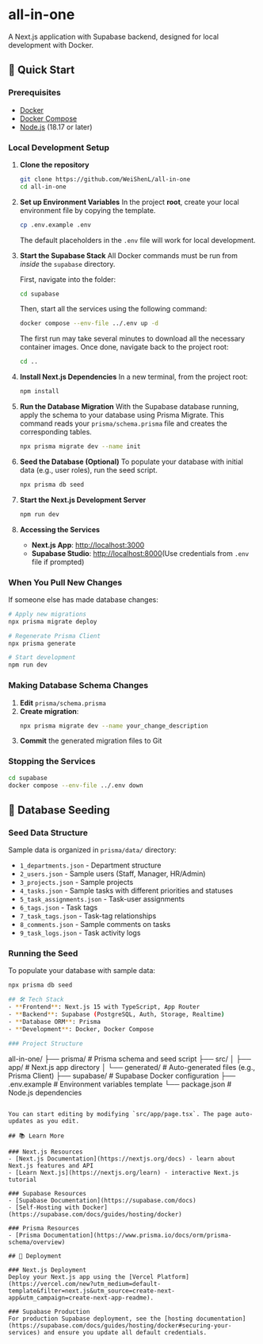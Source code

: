 # all-in-one

A Next.js application with Supabase backend, designed for local development with Docker.

## 🚀 Quick Start

### Prerequisites
- [Docker](https://docs.docker.com/get-docker/)
- [Docker Compose](https://docs.docker.com/compose/install/)
- [Node.js](https://nodejs.org/) (18.17 or later)

### Local Development Setup

1. **Clone the repository**


    ```bash
    git clone https://github.com/WeiShenL/all-in-one
    cd all-in-one
    ```

2.  **Set up Environment Variables**
    In the project **root**, create your local environment file by copying the template.

    ```bash
    cp .env.example .env
    ```

    The default placeholders in the `.env` file will work for local development.
    
3.  **Start the Supabase Stack**
    All Docker commands must be run from *inside* the `supabase` directory.

    First, navigate into the folder:

    ```bash
    cd supabase
    ```

    Then, start all the services using the following command:

    ```bash
    docker compose --env-file ../.env up -d
    ```

    The first run may take several minutes to download all the necessary container images. Once done, navigate back to the project root:

    ```bash
    cd ..
    ```

4. **Install Next.js Dependencies**
    In a new terminal, from the project root:

    ```bash
    npm install
    ```

5.  **Run the Database Migration**
    With the Supabase database running, apply the schema to your database using Prisma Migrate. This command reads your `prisma/schema.prisma` file and creates the corresponding tables.

    ```bash
    npx prisma migrate dev --name init
    ```

6.  **Seed the Database (Optional)**
    To populate your database with initial data (e.g., user roles), run the seed script.

    ```bash
    npx prisma db seed
    ```

7. **Start the Next.js Development Server**
    ```bash
    npm run dev
    ```

8.  **Accessing the Services**
    - **Next.js App**: [http://localhost:3000](http://localhost:3000)
    - **Supabase Studio**: [http://localhost:8000](http://localhost:8000)(Use credentials from `.env` file if prompted)

### When You Pull New Changes

If someone else has made database changes:

```bash
# Apply new migrations
npx prisma migrate deploy

# Regenerate Prisma Client
npx prisma generate

# Start development
npm run dev
```

### Making Database Schema Changes

1. **Edit** `prisma/schema.prisma`
2. **Create migration**:
   ```bash
   npx prisma migrate dev --name your_change_description
   ```
3. **Commit** the generated migration files to Git

### Stopping the Services

```bash
cd supabase
docker compose --env-file ../.env down
```

## 🌱 Database Seeding

### Seed Data Structure

Sample data is organized in `prisma/data/` directory:
- `1_departments.json` - Department structure
- `2_users.json` - Sample users (Staff, Manager, HR/Admin)
- `3_projects.json` - Sample projects
- `4_tasks.json` - Sample tasks with different priorities and statuses
- `5_task_assignments.json` - Task-user assignments
- `6_tags.json` - Task tags
- `7_task_tags.json` - Task-tag relationships
- `8_comments.json` - Sample comments on tasks
- `9_task_logs.json` - Task activity logs

### Running the Seed

To populate your database with sample data:
```bash
npx prisma db seed

## 🛠️ Tech Stack
- **Frontend**: Next.js 15 with TypeScript, App Router
- **Backend**: Supabase (PostgreSQL, Auth, Storage, Realtime)
- **Database ORM**: Prisma
- **Development**: Docker, Docker Compose

### Project Structure
```
all-in-one/
├── prisma/               # Prisma schema and seed script
├── src/
│   ├── app/              # Next.js app directory
│   └── generated/        # Auto-generated files (e.g., Prisma Client)
├── supabase/             # Supabase Docker configuration
├── .env.example          # Environment variables template
└── package.json          # Node.js dependencies
```

You can start editing by modifying `src/app/page.tsx`. The page auto-updates as you edit.

## 📚 Learn More

### Next.js Resources
- [Next.js Documentation](https://nextjs.org/docs) - learn about Next.js features and API
- [Learn Next.js](https://nextjs.org/learn) - interactive Next.js tutorial

### Supabase Resources
- [Supabase Documentation](https://supabase.com/docs)
- [Self-Hosting with Docker](https://supabase.com/docs/guides/hosting/docker)

### Prisma Resources
- [Prisma Documentation](https://www.prisma.io/docs/orm/prisma-schema/overview)

## 🚀 Deployment

### Next.js Deployment
Deploy your Next.js app using the [Vercel Platform](https://vercel.com/new?utm_medium=default-template&filter=next.js&utm_source=create-next-app&utm_campaign=create-next-app-readme).

### Supabase Production
For production Supabase deployment, see the [hosting documentation](https://supabase.com/docs/guides/hosting/docker#securing-your-services) and ensure you update all default credentials.